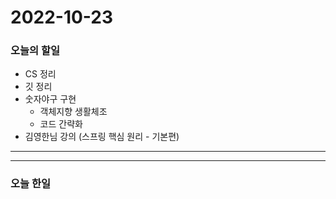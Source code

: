 2022-10-23
==========

### 오늘의 할일
* CS 정리
* 깃 정리
* 숫자야구 구현
    * 객체지향 생활체조
    * 코드 간략화
* 김영한님 강의 (스프링 핵심 원리 - 기본편)

<hr/>
<hr/>

### 오늘 한일